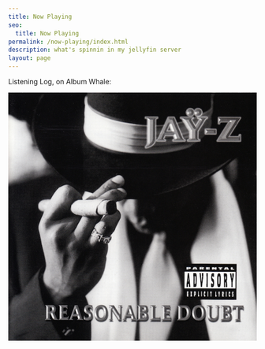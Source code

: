 ```yaml
---
title: Now Playing
seo:
  title: Now Playing
permalink: /now-playing/index.html
description: what's spinnin in my jellyfin server
layout: page
---
```


Listening Log, on Album Whale:

<a href="https://albumwhale.com/tiff/listening-log">
  <img class="whale" src="../assets/images/blog/Front.jpg" />
</a>
